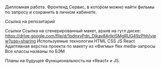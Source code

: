 Дипломная работа. Фронтенд
Сервис, в котором можно найти фильмы по запросу и сохранить в личном кабинете.

Cсылка на репозитарий


Ссылки
Ссылка на сгенерированный макет, архив на гугл диске: https://drive.google.com/file/d/1pdnxvPdn_Djkav8ArIktSMgRUG49zPhh/view?usp=sharing 
Используемые технологии
HTML CSS JS React Адаптивная верстка проекта по макету из «Фигмы» flex media-запросы Все классы названы по БЭМ

Планы на будущее
Функциональность на «React» и JS.
